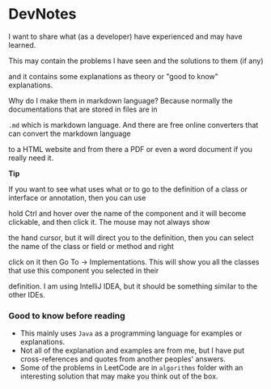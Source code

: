 # DevNotes
I want to share what (as a developer) have experienced and may have learned.

This may contain the problems I have seen and the solutions to them (if any)

and it contains some explanations as theory or "good to know" explanations.

Why do I make them in markdown language? Because normally the documentations that are stored in files are in 

`.md` which is markdown language. And there are free online converters that can convert the markdown language

to a HTML website and from there a PDF or even a word document if you really need it.

**Tip**

If you want to see what uses what or to go to the definition of a class or interface or annotation, then you can use 

hold Ctrl and hover over the name of the component and it will become clickable, and then click it. The mouse may not always show 

the hand cursor, but it will direct you to the definition, then you can select the name of the class or field or method and right 

click on it then Go To -> Implementations. This will show you all the classes that use this component you selected in their 

definition. I am using IntelliJ IDEA, but it should be something similar to the other IDEs.

### Good to know before reading
- This mainly uses `Java` as a programming language for examples or explanations.
- Not all of the explanation and examples are from me, but I have put cross-references and quotes from another peoples' answers.
- Some of the problems in LeetCode are in `algorithms` folder with an interesting solution that may make you think out of the box.